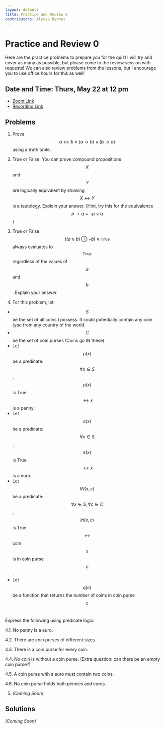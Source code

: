 ```yaml
---
layout: default
title: Practice and Review 0
contributors: Alyssa Byrnes
---
```


# Practice and Review 0

Here are the practice problems to prepare you for the quiz! I will try and cover as many as possible, but please come to the review session with requests! We can also review problems from the lessons, but I encourage you to use office hours for this as well!

## Date and Time: Thurs, May 22 at 12 pm
* [Zoom Link](/)
* [Recording Link](/)



## Problems
1. Prove $$a \leftrightarrow b \equiv (a \rightarrow b) \land (b \rightarrow a)$$ using a truth table.

2. True or False: You can prove compound propositions $$X$$ and $$Y$$ are logically equivalent by showing $$X \leftrightarrow Y$$ is a tautology. Explain your answer.
(Hint, try this for the equivalence $$p \rightarrow q \equiv \neg p \lor q$$)

3. True or False: $$((a \lor b) \oplus \neg b) \lor \texttt{True}$$ always evaluates to $$\texttt{True}$$ regardless of the values of $$a$$ and $$b$$. Explain your answer.


4. For this problem, let:

* $$S$$ be the set of all coins I possess. It could potentially contain any coin type from any country of the world.
* $$C$$ be the set of coin purses (Coins go IN these)
* Let $$p(x)$$ be a predicate:  $$\forall x \in S$$, $$p(x)$$ is True $$\leftrightarrow x$$ is a penny. 
* Let $$e(x)$$ be a predicate:  $$\forall x \in S$$, $$e(x)$$ is True $$\leftrightarrow x$$ is a euro. 
* Let $$IN(x,c)$$ be a predicate:  $$\forall x \in S, \forall c \in C$$, $$In(x,c)$$ is True $$\leftrightarrow$$ coin $$x$$ is in coin purse $$c$$. 
* Let $$q(c)$$ be a function that returns the number of coins in coin purse $$c$$.

Express the following using predicate logic:

4.1. No penny is a euro.

4.2. There are coin purses of different sizes.

4.3. There is a coin purse for every coin.

4.4. No coin is without a coin purse. (Extra question: can there be an empty coin purse?)

4.5. A coin purse with a euro must contain two coins.

4.6. No coin purse holds both pennies and euros.


5. *(Coming Soon)*

## Solutions

*(Coming Soon)*